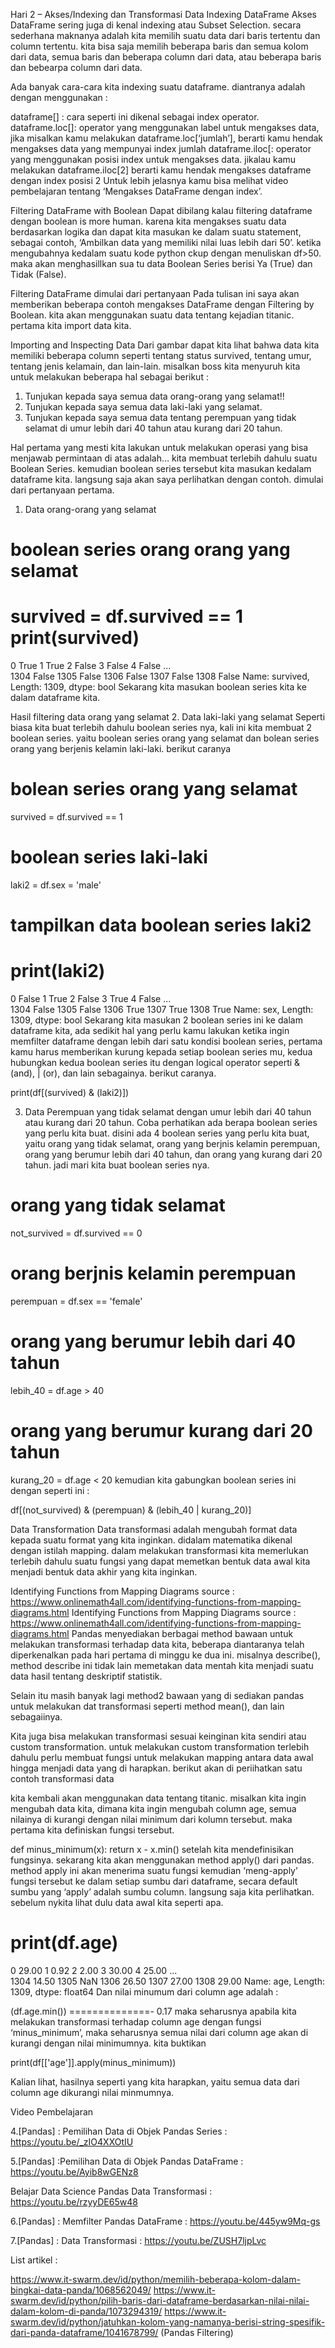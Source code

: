 Hari 2 – Akses/Indexing dan Transformasi Data
Indexing DataFrame
Akses DataFrame sering juga di kenal indexing atau Subset Selection. secara sederhana maknanya adalah kita memilih suatu data dari baris tertentu dan column tertentu. kita bisa saja memilih beberapa baris dan semua kolom dari data, semua baris dan beberapa column dari data, atau beberapa baris dan bebearpa column dari data.

Ada banyak cara-cara kita indexing suatu dataframe. diantranya adalah dengan menggunakan :

dataframe[] : cara seperti ini dikenal sebagai index operator.
dataframe.loc[]: operator yang menggunakan label untuk mengakses data, jika misalkan kamu melakukan dataframe.loc[‘jumlah’], berarti kamu hendak mengakses data yang mempunyai index jumlah
dataframe.iloc[: operator yang menggunakan posisi index untuk mengakses data. jikalau kamu melakukan dataframe.iloc[2] berarti kamu hendak mengakses dataframe dengan index posisi 2
Untuk lebih jelasnya kamu bisa melihat video pembelajaran tentang ‘Mengakses DataFrame dengan index’.

Filtering DataFrame with Boolean
Dapat dibilang kalau filtering dataframe dengan boolean is more human. karena kita mengakses suatu data berdasarkan logika dan dapat kita masukan ke dalam suatu statement, sebagai contoh, ‘Ambilkan data yang memiliki nilai luas lebih dari 50’. ketika mengubahnya kedalam suatu kode python ckup dengan menuliskan df>50. maka akan menghasillkan sua tu data Boolean Series berisi Ya (True) dan Tidak (False).

Filtering DataFrame dimulai dari pertanyaan
Pada tulisan ini saya akan memberikan beberapa contoh mengakses DataFrame dengan Filtering by Boolean. kita akan menggunakan suatu data tentang kejadian titanic. pertama kita import data kita.


Importing and Inspecting Data
Dari gambar dapat kita lihat bahwa data kita memiliki beberapa column seperti tentang status survived, tentang umur, tentang jenis kelamain, dan lain-lain. misalkan boss kita menyuruh kita untuk melakukan beberapa hal sebagai berikut :

1. Tunjukan kepada saya semua data orang-orang yang selamat!!
2. Tunjukan kepada saya semua data laki-laki yang selamat.
3. Tunjukan kepada saya semua data tentang perempuan yang tidak selamat di umur lebih dari 40 tahun atau kurang dari 20 tahun.

Hal pertama yang mesti kita lakukan untuk melakukan operasi yang bisa menjawab permintaan di atas adalah… kita membuat terlebih dahulu suatu Boolean Series. kemudian boolean series tersebut kita masukan kedalam dataframe kita. langsung saja akan saya perlihatkan dengan contoh. dimulai dari pertanyaan pertama.

1. Data orang-orang yang selamat
# boolean series orang orang yang selamat
survived = df.survived == 1
print(survived)
=================
0        True
1        True
2       False
3       False
4       False
        ...  
1304    False
1305    False
1306    False
1307    False
1308    False
Name: survived, Length: 1309, dtype: bool
Sekarang kita masukan boolean series kita ke dalam dataframe kita.


Hasil filtering data orang yang selamat
2. Data laki-laki yang selamat
Seperti biasa kita buat terlebih dahulu boolean series nya, kali ini kita membuat 2 boolean series. yaitu boolean series orang yang selamat dan bolean series orang yang berjenis kelamin laki-laki. berikut caranya

# bolean series orang yang selamat
survived = df.survived == 1
# boolean series laki-laki
laki2 = df.sex = 'male'

# tampilkan data boolean series laki2
print(laki2)
=============
0       False
1        True
2       False
3        True
4       False
        ...  
1304    False
1305    False
1306     True
1307     True
1308     True
Name: sex, Length: 1309, dtype: bool
Sekarang kita masukan 2 boolean series ini ke dalam dataframe kita, ada sedikit hal yang perlu kamu lakukan ketika ingin memfilter dataframe dengan lebih dari satu kondisi boolean series, pertama kamu harus memberikan kurung kepada setiap boolean series mu, kedua hubungkan kedua boolean series itu dengan logical operator seperti & (and), | (or), dan lain sebagainya. berikut caranya.

print(df[(survived) & (laki2)])

3. Data Perempuan yang tidak selamat dengan umur lebih dari 40 tahun atau kurang dari 20 tahun.
Coba perhatikan ada berapa boolean series yang perlu kita buat. disini ada 4 boolean series yang perlu kita buat, yaitu orang yang tidak selamat, orang yang berjnis kelamin perempuan, orang yang berumur lebih dari 40 tahun, dan orang yang kurang dari 20 tahun. jadi mari kita buat boolean series nya.

# orang yang tidak selamat
not_survived = df.survived == 0

# orang berjnis kelamin perempuan
perempuan = df.sex == 'female'

# orang yang berumur lebih dari 40 tahun
lebih_40 = df.age > 40

# orang yang berumur kurang dari 20 tahun
kurang_20 = df.age < 20
kemudian kita gabungkan boolean series ini dengan seperti ini :

df[(not_survived) & (perempuan) & (lebih_40 | kurang_20)]

Data Transformation
Data transformasi adalah mengubah format data kepada suatu format yang kita inginkan. didalam matematika dikenal dengan istilah mapping. dalam melakukan transformasi kita memerlukan terlebih dahulu suatu fungsi yang dapat memetkan bentuk data awal kita menjadi bentuk data akhir yang kita inginkan.

Identifying Functions from Mapping Diagrams
source : https://www.onlinemath4all.com/identifying-functions-from-mapping-diagrams.html
Identifying Functions from Mapping Diagrams
source : https://www.onlinemath4all.com/identifying-functions-from-mapping-diagrams.html
Pandas menyediakan berbagai method bawaan untuk melakukan transformasi terhadap data kita, beberapa diantaranya telah diperkenalkan pada hari pertama di minggu ke dua ini. misalnya describe(), method describe ini tidak lain memetakan data mentah kita menjadi suatu data hasil tentang deskriptif statistik.

Selain itu masih banyak lagi method2 bawaan yang di sediakan pandas untuk melakukan dat transformasi seperti method mean(), dan lain sebagaiinya.

Kita juga bisa melakukan transformasi sesuai keinginan kita sendiri atau custom transformation. untuk melakukan custom transformation terlebih dahulu perlu membuat fungsi untuk melakukan mapping antara data awal hingga menjadi data yang di harapkan. berikut akan di periihatkan satu contoh transformasi data

kita kembali akan menggunakan data tentang titanic. misalkan kita ingin mengubah data kita, dimana kita ingin mengubah column age, semua nilainya di kurangi dengan nilai minimum dari kolumn tersebut. maka pertama kita definiskan fungsi tersebut.

def minus_minimum(x):
    return x - x.min()
setelah kita mendefinisikan fungsinya. sekarang kita akan menggunakan method apply() dari pandas. method apply ini akan menerima suatu fungsi kemudian ‘meng-apply’ fungsi tersebut ke dalam setiap sumbu dari dataframe, secara default sumbu yang ‘apply’ adalah sumbu column. langsung saja kita perlihatkan. sebelum nykita lihat dulu data awal kita seperti apa.

print(df.age)
================
0       29.00
1        0.92
2        2.00
3       30.00
4       25.00
        ...  
1304    14.50
1305      NaN
1306    26.50
1307    27.00
1308    29.00
Name: age, Length: 1309, dtype: float64
Dan nilai minumum dari column age adalah :

(df.age.min())
==============-
0.17
maka seharusnya apabila kita melakukan transformasi terhadap column age dengan fungsi ‘minus_minimum’, maka seharusnya semua nilai dari column age akan di kurangi dengan nilai minimumnya. kita buktikan

print(df[['age']].apply(minus_minimum))

Kalian lihat, hasilnya seperti yang kita harapkan, yaitu semua data dari column age dikurangi nilai minmumnya.

Video Pembelajaran

4.[Pandas] : Pemilihan Data di Objek Pandas Series : https://youtu.be/_zIO4XXOtIU

5.[Pandas] :Pemilihan Data di Objek Pandas DataFrame : https://youtu.be/Ayib8wGENz8

Belajar Data Science Pandas Data Transformasi : https://youtu.be/rzyyDE65w48

6.[Pandas] : Memfilter Pandas DataFrame : https://youtu.be/445yw9Mq-gs

7.[Pandas] : Data Transformasi : https://youtu.be/ZUSH7ljpLvc


List artikel :

https://www.it-swarm.dev/id/python/memilih-beberapa-kolom-dalam-bingkai-data-panda/1068562049/
https://www.it-swarm.dev/id/python/pilih-baris-dari-dataframe-berdasarkan-nilai-nilai-dalam-kolom-di-panda/1073294319/
https://www.it-swarm.dev/id/python/jatuhkan-kolom-yang-namanya-berisi-string-spesifik-dari-panda-dataframe/1041678799/ (Pandas Filtering)



